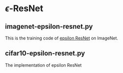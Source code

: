 # $\epsilon$-ResNet

## imagenet-epsilon-resnet.py
This is the training code of [epsilon ResNet](https://arxiv.org/abs/1804.01661) on ImageNet. 

## cifar10-epsilon-resnet.py
The implementation of epsilon ResNet
